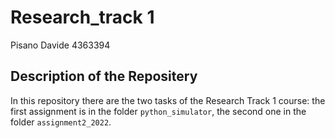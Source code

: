 # Research_track 1

Pisano Davide 4363394

## Description of the Repositery

In this repository there are the two tasks of the Research Track 1 course: the first assignment is in the folder  `python_simulator`, the second one in the folder `assignment2_2022`.
